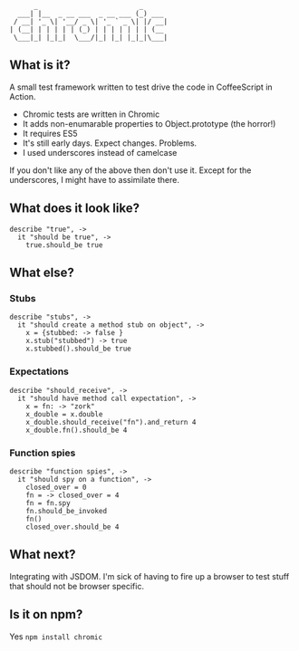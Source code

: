 ```
      _                         _      
  ___| |__  _ __ ___  _ __ ___ (_) ___ 
 / __| '_ \| '__/ _ \| '_ ` _ \| |/ __|
| (__| | | | | | (_) | | | | | | | (__ 
 \___|_| |_|_|  \___/|_| |_| |_|_|\___|

```

## What is it?

A small test framework written to test drive the code in CoffeeScript in Action.

* Chromic tests are written in Chromic
* It adds non-enumarable properties to Object.prototype (the horror!)
* It requires ES5
* It's still early days. Expect changes. Problems.
* I used underscores instead of camelcase

If you don't like any of the above then don't use it. Except for the underscores, I might have to assimilate there.

## What does it look like?

```
describe "true", ->
  it "should be true", ->
    true.should_be true
```

## What else?

### Stubs

```
describe "stubs", ->
  it "should create a method stub on object", ->
    x = {stubbed: -> false }
    x.stub("stubbed") -> true
    x.stubbed().should_be true
```

### Expectations
```
describe "should_receive", ->
  it "should have method call expectation", ->
    x = fn: -> "zork"
    x_double = x.double
    x_double.should_receive("fn").and_return 4
    x_double.fn().should_be 4
```

### Function spies

```
describe "function spies", ->
  it "should spy on a function", ->
    closed_over = 0
    fn = -> closed_over = 4
    fn = fn.spy
    fn.should_be_invoked
    fn()
    closed_over.should_be 4
```

## What next?

Integrating with JSDOM. I'm sick of having to fire up a browser to test stuff that should not be browser specific.

## Is it on npm?

Yes ```npm install chromic```